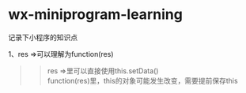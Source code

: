 # wx-miniprogram-learning
记录下小程序的知识点<br>

1、res =>可以理解为function(res)<br>
>>res =>里可以直接使用this.setData()  
function(res)里，this的对象可能发生改变，需要提前保存this<br>

